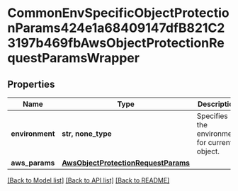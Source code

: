 # CommonEnvSpecificObjectProtectionParams424e1a68409147dfB821C23197b469fbAwsObjectProtectionRequestParamsWrapper


## Properties
Name | Type | Description | Notes
------------ | ------------- | ------------- | -------------
**environment** | **str, none_type** | Specifies the environment for current object. | [optional] 
**aws_params** | [**AwsObjectProtectionRequestParams**](AwsObjectProtectionRequestParams.md) |  | [optional] 

[[Back to Model list]](../README.md#documentation-for-models) [[Back to API list]](../README.md#documentation-for-api-endpoints) [[Back to README]](../README.md)


